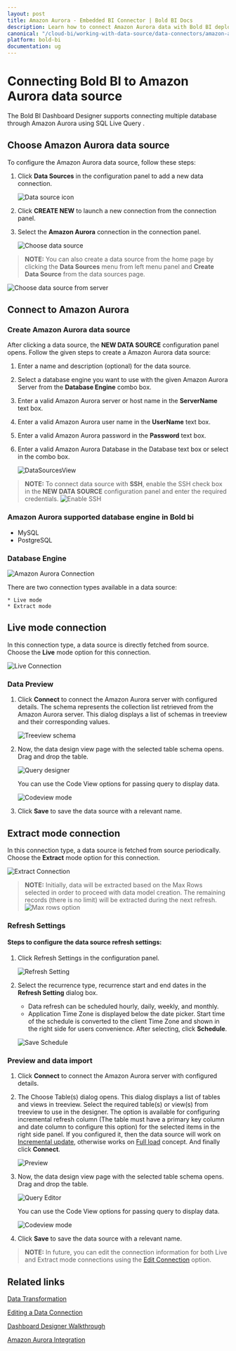```yaml
---
layout: post
title: Amazon Aurora - Embedded BI Connector | Bold BI Docs
description: Learn how to connect Amazon Aurora data with Bold BI deployed in your server and create data source for widget configuration.
canonical: "/cloud-bi/working-with-data-source/data-connectors/amazon-aurora/"
platform: bold-bi
documentation: ug
---
```

 
# Connecting Bold BI to Amazon Aurora data source
The Bold BI Dashboard Designer supports connecting multiple database through Amazon Aurora using SQL Live Query .

## Choose Amazon Aurora data source
To configure the Amazon Aurora data source, follow these steps: 
1. Click **Data Sources** in the configuration panel to add a new data connection.

   ![Data source icon](/static/assets/embedded/working-with-datasource/data-connectors/images/common/DataSourcesIcon.png)

2. Click **CREATE NEW** to launch a new connection from the connection panel.
3. Select the **Amazon Aurora** connection in the connection panel.

   ![Choose data source](/static/assets/embedded/working-with-datasource/data-connectors/images/amazon-aurora/ChooseDS.png)

> **NOTE:**  You can also create a data source from the home page by clicking the **Data Sources** menu from left menu panel and **Create Data Source** from the data sources page.

   ![Choose data source from server](/static/assets/embedded/working-with-datasource/data-connectors/images/amazon-aurora/ChooseDS_server.png)

## Connect to Amazon Aurora
### Create Amazon Aurora data source
After clicking a data source, the **NEW DATA SOURCE** configuration panel opens. Follow the given steps to create a Amazon Aurora data source: 
1. Enter a name and description (optional) for the data source. 
2. Select a database engine you want to use with the given Amazon Aurora Server from the **Database Engine** combo box.
3. Enter a valid Amazon Aurora server or host name in the **ServerName** text box.
4. Enter a valid Amazon Aurora user name in the **UserName** text box. 
5. Enter a valid Amazon Aurora password in the **Password** text box.
6. Enter a valid Amazon Aurora Database in the Database text box or select in the combo box.

    ![DataSourcesView](/static/assets/embedded/working-with-datasource/data-connectors/images/amazon-aurora/DataSourcesView.png)

> **NOTE:**  To connect data source with **SSH**, enable the SSH check box in the **NEW DATA SOURCE** configuration panel and enter the required credentials.
![Enable SSH](/static/assets/embedded/working-with-datasource/images/enable-ssh.png#max-width=60%)
 
### Amazon Aurora supported database  engine in Bold bi
   * MySQL
   * PostgreSQL
 

### Database Engine

   ![Amazon Aurora Connection](/static/assets/embedded/working-with-datasource/data-connectors/images/amazon-aurora/Amazonaurora_databaseEngine.png)



There are two connection types available in a data source:

	* Live mode
	* Extract mode

## Live mode connection

In this connection type, a data source is directly fetched from source. Choose the **Live** mode option for this connection.

![Live Connection](/static/assets/embedded/working-with-datasource/data-connectors/images/amazon-aurora/Amazonaurora_Live_Connection.png)

### Data Preview
1. Click **Connect** to connect the Amazon Aurora server with configured details. 
The schema represents the collection list retrieved from the Amazon Aurora server. This dialog displays a list of schemas in treeview and their corresponding values.

   ![Treeview schema](/static/assets/embedded/working-with-datasource/data-connectors/images/common/Treeview_schema.png)

2. Now, the data design view page with the selected table schema opens. Drag and drop the table.

   ![Query designer](/static/assets/embedded/working-with-datasource/data-connectors/images/common/QueryEditor_sql.png)

    You can use the Code View options for passing query to display data.

   ![Codeview mode](/static/assets/embedded/working-with-datasource/data-connectors/images/common/CodeViewMode.png)

3. Click **Save** to save the data source with a relevant name.

## Extract mode connection 

In this connection type, a data source is fetched from source periodically. Choose the **Extract** mode option for this connection.

![Extract Connection](/static/assets/embedded/working-with-datasource/data-connectors/images/amazon-aurora/Amazonaurora_Extract_Connection.png)

> **NOTE:**  Initially, data will be extracted based on the Max Rows selected in order to proceed with data model creation. The remaining records (there is no limit) will be extracted during the next refresh.  <br /> 
  ![Max rows option](/static/assets/embedded/working-with-datasource/data-connectors/images/amazon-aurora/maxRowOption.png#max-width=60%)
 
### Refresh Settings
#### Steps to configure the data source refresh settings:
1. Click Refresh Settings in the configuration panel.

    ![Refresh Setting](/static/assets/embedded/working-with-datasource/data-connectors/images/Mysql/Mysql_Refresh_Setting.png)

2. Select the recurrence type, recurrence start and end dates in the **Refresh Setting** dialog box.
	* Data refresh can be scheduled hourly, daily, weekly, and monthly.
	* Application Time Zone is displayed below the date picker. Start time of the schedule is converted to the client Time Zone and shown in the right side for users convenience. After selecting, click **Schedule**.

	![Save Schedule](/static/assets/embedded/working-with-datasource/data-connectors/images/common/RefreshSetting.png)

### Preview and data import
1. Click **Connect** to connect the Amazon Aurora server with configured details.
2. The Choose Table(s) dialog opens. This dialog displays a list of tables and views in treeview. Select the required table(s) or view(s) from treeview to use in the designer.
The option is available for configuring incremental refresh column (The table must have a primary key column and date column to configure this option) for the selected items in the right side panel. If you configured it, then the data source will work on [Incremental update](/embedded-bi/working-with-data-source/data-connectors/sql-data-source/#incremental-update), otherwise works on [Full load](/embedded-bi/working-with-data-source/data-connectors/sql-data-source/#full-load) concept. And finally click **Connect**.

   ![Preview](/static/assets/embedded/working-with-datasource/data-connectors/images/common/Preview_Extract.png)

3. Now, the data design view page with the selected table schema opens. Drag and drop the table.

   ![Query Editor](/static/assets/embedded/working-with-datasource/data-connectors/images/common/QueryEditor_Extract.png)
    
    You can use the Code View options for passing query to display data.

   ![Codeview mode](/static/assets/embedded/working-with-datasource/data-connectors/images/common/CodeViewMode_Extract.png)

4. Click **Save** to save the data source with a relevant name.

> **NOTE:**  In future, you can edit the connection information for both Live and Extract mode connections using the [Edit Connection](/embedded-bi/working-with-data-source/editing-a-data-connection/) option.

## Related links
[Data Transformation](/embedded-bi/working-with-data-source/transforming-data/joining-table/)

[Editing a Data Connection](/embedded-bi/working-with-data-source/editing-a-data-connection/)   

[Dashboard Designer Walkthrough](/embedded-bi/getting-started/quick-start/)

[Amazon Aurora Integration](https://www.boldbi.com/integrations/amazon-aurora)